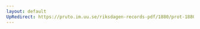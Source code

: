 ```yaml
---
layout: default
UpRedirect: https://pruto.im.uu.se/riksdagen-records-pdf/1880/prot-1880--fk--009/prot-1880--fk--009_053.pdf
---
```

